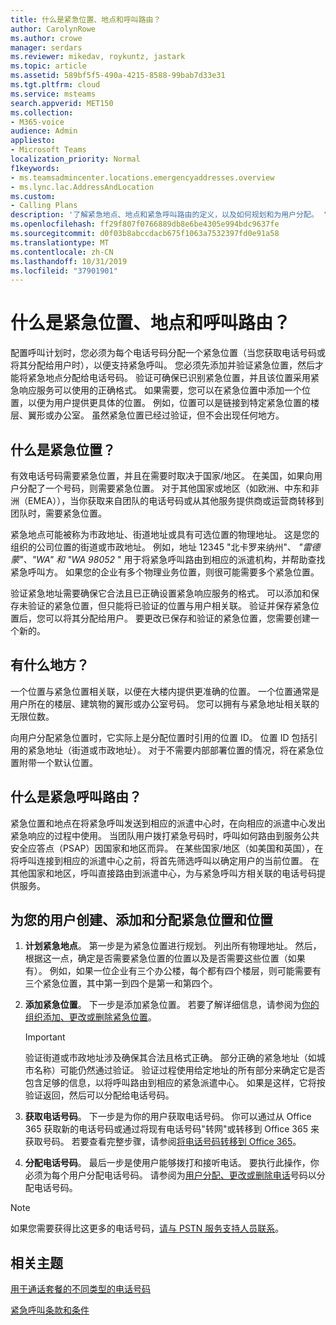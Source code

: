 ```yaml
---
title: 什么是紧急位置、地点和呼叫路由？
author: CarolynRowe
ms.author: crowe
manager: serdars
ms.reviewer: mikedav, roykuntz, jastark
ms.topic: article
ms.assetid: 589bf5f5-490a-4215-8588-99bab7d33e31
ms.tgt.pltfrm: cloud
ms.service: msteams
search.appverid: MET150
ms.collection:
- M365-voice
audience: Admin
appliesto:
- Microsoft Teams
localization_priority: Normal
f1keywords:
- ms.teamsadmincenter.locations.emergencyaddresses.overview
- ms.lync.lac.AddressAndLocation
ms.custom:
- Calling Plans
description: '了解紧急地点、地点和紧急呼叫路由的定义，以及如何规划和为用户分配。 '
ms.openlocfilehash: ff29f807f0766889db8e6be4305e994bdc9637fe
ms.sourcegitcommit: d0f03b8abccdacb675f1063a7532397fd0e91a58
ms.translationtype: MT
ms.contentlocale: zh-CN
ms.lasthandoff: 10/31/2019
ms.locfileid: "37901901"
---
```

# <a name="what-are-emergency-locations-places-and-call-routing"></a>什么是紧急位置、地点和呼叫路由？

配置呼叫计划时，您必须为每个电话号码分配一个紧急位置（当您获取电话号码或将其分配给用户时），以便支持紧急呼叫。 您必须先添加并验证紧急位置，然后才能将紧急地点分配给电话号码。 验证可确保已识别紧急位置，并且该位置采用紧急响应服务可以使用的正确格式。 如果需要，您可以在紧急位置中添加一个位置，以便为用户提供更具体的位置。 例如，位置可以是链接到特定紧急位置的楼层、翼形或办公室。 虽然紧急位置已经过验证，但不会出现任何地方。
  
## <a name="what-are-emergency-locations"></a>什么是紧急位置？

有效电话号码需要紧急位置，并且在需要时取决于国家/地区。 在美国，如果向用户分配了一个号码，则需要紧急位置。 对于其他国家或地区（如欧洲、中东和非洲（EMEA）），当你获取来自团队的电话号码或从其他服务提供商或运营商转移到团队时，需要紧急位置。
  
紧急地点可能被称为市政地址、街道地址或具有可选位置的物理地址。 这是您的组织的公司位置的街道或市政地址。 例如，地址 12345 "北卡罗来纳州"、 *"雷德蒙"、"WA" 和 "WA 98052* " 用于将紧急呼叫路由到相应的派遣机构，并帮助查找紧急呼叫方。 如果您的企业有多个物理业务位置，则很可能需要多个紧急位置。
  
验证紧急地址需要确保它合法且已正确设置紧急响应服务的格式。 可以添加和保存未验证的紧急位置，但只能将已验证的位置与用户相关联。 验证并保存紧急位置后，您可以将其分配给用户。 要更改已保存和验证的紧急位置，您需要创建一个新的。
  
## <a name="what-are-places"></a>有什么地方？

一个位置与紧急位置相关联，以便在大楼内提供更准确的位置。 一个位置通常是用户所在的楼层、建筑物的翼形或办公室号码。 您可以拥有与紧急地址相关联的无限位数。
  
向用户分配紧急位置时，它实际上是分配位置时引用的位置 ID。 位置 ID 包括引用的紧急地址（街道或市政地址）。 对于不需要内部部署位置的情况，将在紧急位置附带一个默认位置。
  
## <a name="what-is-emergency-call-routing"></a>什么是紧急呼叫路由？

紧急位置和地点在将紧急呼叫发送到相应的派遣中心时，在向相应的派遣中心发出紧急响应的过程中使用。 当团队用户拨打紧急号码时，呼叫如何路由到服务公共安全应答点（PSAP）因国家和地区而异。 在某些国家/地区（如美国和英国），在将呼叫连接到相应的派遣中心之前，将首先筛选呼叫以确定用户的当前位置。 在其他国家和地区，呼叫直接路由到派遣中心，为与紧急呼叫方相关联的电话号码提供服务。
  
## <a name="create-add-and-assign-emergency-locations-and-places-to-your-users"></a>为您的用户创建、添加和分配紧急位置和位置

1. **计划紧急地点**。 第一步是为紧急位置进行规划。 列出所有物理地址。 然后，根据这一点，确定是否需要紧急位置的位置以及是否需要这些位置（如果有）。 例如，如果一位企业有三个办公楼，每个都有四个楼层，则可能需要有三个紧急位置，其中第一到四个是第一和第四个。
    
2. **添加紧急位置**。 下一步是添加紧急位置。 若要了解详细信息，请参阅为[你的组织添加、更改或删除紧急位置](add-change-remove-emergency-location-organization.md)。
    
    > [!IMPORTANT]
    > 验证街道或市政地址涉及确保其合法且格式正确。 部分正确的紧急地址（如城市名称）可能仍然通过验证。 验证过程使用给定地址的所有部分来确定它是否包含足够的信息，以将呼叫路由到相应的紧急派遣中心。 如果是这样，它将按验证返回，然后可以分配给电话号码。
  
3. **获取电话号码**。 下一步是为你的用户获取电话号码。 你可以通过从 Office 365 获取新的电话号码或通过将现有电话号码"转网"或转移到 Office 365 来获取号码。 若要查看完整步骤，请参阅[将电话号码转移到 Office 365](transfer-phone-numbers-to-office-365.md)。
    
4. **分配电话号码**。 最后一步是使用户能够拨打和接听电话。 要执行此操作，你必须为每个用户分配电话号码。 请参阅为[用户分配、更改或删除电话](/microsoftteams/assign-change-or-remove-a-phone-number-for-a-user)号码以分配电话号码。

> [!NOTE]
> 如果您需要获得比这更多的电话号码，[请与 PSTN 服务支持人员联系](manage-phone-numbers-for-your-organization/contact-pstn-service-desk.md)。

    
## <a name="related-topics"></a>相关主题

[用于通话套餐的不同类型的电话号码](different-kinds-of-phone-numbers-used-for-calling-plans.md)

[紧急呼叫条款和条件](emergency-calling-terms-and-conditions.md)